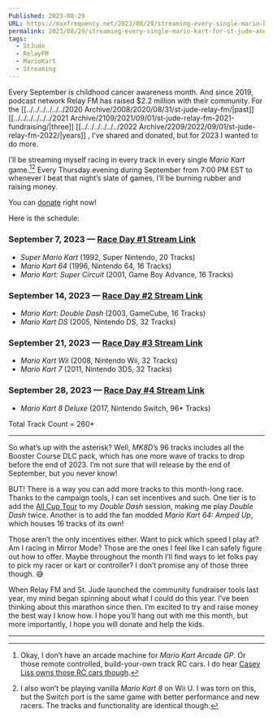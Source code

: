 ```yaml
---
Published: 2023-08-29
URL: https://maxfrequency.net/2023/08/29/streaming-every-single-mario-kart-for-st-jude-and-relay-fm/
permalink: 2023/08/29/streaming-every-single-mario-kart-for-st-jude-and-relay-fm/
tags:
  - StJude
  - RelayFM
  - MarioKart
  - Streaming
---
```

Every September is childhood cancer awareness month. And since 2019, podcast network Relay FM has raised $2.2 million with their community. For the [[../../../../../../2020 Archive/2008/2020/08/31/st-jude-relay-fm/|past]] [[../../../../../../2021 Archive/2109/2021/09/01/st-jude-relay-fm-2021-fundraising/|three]] [[../../../../../../2022 Archive/2209/2022/09/01/st-jude-relay-fm-2022/|years]] , I’ve shared and donated, but for 2023 I wanted to do more.

I’ll be streaming myself racing in every track in every single *Mario Kart* game.[^1][^2] Every Thursday evening during September from 7:00 PM EST to whenever I beat that night’s slate of games, I’ll be burning rubber and raising money.

You can [donate](https://tiltify.com/@maxfrequency/mario-kart-st-jude) right now!

Here is the schedule:

### September 7, 2023 — [Race Day #1 Stream Link](https://www.youtube.com/live/vbUKrYBUUYs)

- *Super Mario Kart* (1992, Super Nintendo, 20 Tracks)
- *Mario Kart 64* (1996, Nintendo 64, 16 Tracks)
- *Mario Kart: Super Circuit* (2001, Game Boy Advance, 16 Tracks)
### September 14, 2023 — [Race Day #2 Stream Link](https://www.youtube.com/live/kHgc3z4ZZrA)

- *Mario Kart: Double Dash* (2003, GameCube, 16 Tracks)
- *Mario Kart DS* (2005, Nintendo DS, 32 Tracks)
### September 21, 2023 — [Race Day #3 Stream Link](https://www.youtube.com/live/fUZdAV7mDu0)

- *Mario Kart Wii* (2008, Nintendo Wii, 32 Tracks)
- *Mario Kart 7* (2011, Nintendo 3DS, 32 Tracks)
### September 28, 2023 — [Race Day #4 Stream Link](https://www.youtube.com/live/MaXUeuSox1s)

- *Mario Kart 8 Deluxe* (2017, Nintendo Switch, 96* Tracks)

Total Track Count = 260*

---

So what’s up with the asterisk? Well, *MK8D*’s 96 tracks includes all the Booster Course DLC pack, which has one more wave of tracks to drop before the end of 2023. I’m not sure that will release by the end of September, but you never know!

BUT! There is a way you can add more tracks to this month-long race. Thanks to the campaign tools, I can set incentives and such. One tier is to add the [All Cup Tour](https://mariokart.fandom.com/wiki/All_Cup_Tour) to my *Double Dash* session, making me play *Double Dash* twice. Another is to add the fan modded *Mario Kart 64: Amped Up*, which houses 16 tracks of its own!

Those aren’t the only incentives either. Want to pick which speed I play at? Am I racing in Mirror Mode? Those are the ones I feel like I can safely figure out how to offer. Maybe throughout the month I’ll find ways to let folks pay to pick my racer or kart or controller? I don’t promise any of those three though. 😅

When Relay FM and St. Jude launched the community fundraiser tools last year, my mind began spinning about what I could do this year. I’ve been thinking about this marathon since then. I’m excited to try and raise money the best way I know how. I hope you’ll hang out with me this month, but more importantly, I hope you will donate and help the kids.

---
[^1]: Okay, I don’t have an arcade machine for *Mario Kart Arcade GP*. Or those remote controlled, build-your-own track RC cars. I do hear [Casey Liss owns those RC cars though](https://overcast.fm/+rAA9Plwo8/27:02).
[^2]: I also won’t be playing vanilla *Mario Kart 8* on Wii U. I was torn on this, but the Switch port is the same game with better performance and new racers. The tracks and functionality are identical though.
